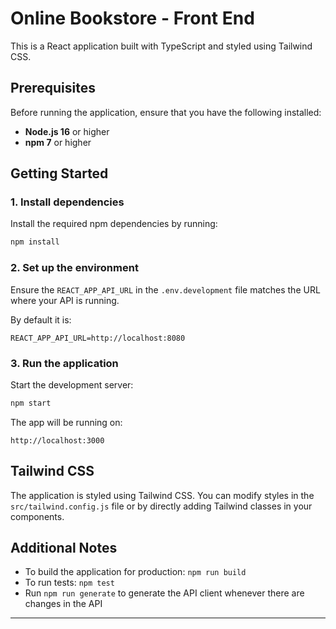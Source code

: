 
# Online Bookstore - Front End

This is a React application built with TypeScript and styled using Tailwind CSS.

## Prerequisites

Before running the application, ensure that you have the following installed:

- **Node.js 16** or higher
- **npm 7** or higher

## Getting Started

### 1. Install dependencies

Install the required npm dependencies by running:

```bash
npm install
```

### 2. Set up the environment

Ensure the `REACT_APP_API_URL` in the `.env.development` file matches the URL where your API is running.

By default it is:

```
REACT_APP_API_URL=http://localhost:8080
```

### 3. Run the application

Start the development server:

```bash
npm start
```

The app will be running on:

```
http://localhost:3000
```

## Tailwind CSS

The application is styled using Tailwind CSS. You can modify styles in the `src/tailwind.config.js` file or by directly adding Tailwind classes in your components.

## Additional Notes

- To build the application for production: `npm run build`
- To run tests: `npm test`
- Run `npm run generate` to generate the API client whenever there are changes in the API

---

